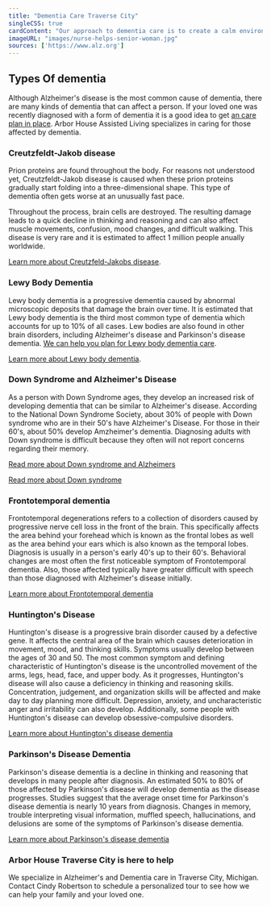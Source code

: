 ```yaml
---
title: "Dementia Care Traverse City"
singleCSS: true
cardContent: "Our approach to dementia care is to create a calm environment and support our resident's independence.  We encourage familiar routines that provide stability to your loved one."
imageURL: "images/nurse-helps-senior-woman.jpg"
sources: ['https://www.alz.org']
---
```


## Types Of dementia

Although Alzheimer's disease is the most common cause of dementia, there are many kinds of dementia that can affect a person.  If your loved one was recently diagnosed with a form of dementia it is a good idea to get [an care plan in place](/arbor-house/services).  Arbor House Assisted Living specializes in caring for those affected by dementia. 


### Creutzfeldt-Jakob disease

Prion proteins are found throughout the body.  For reasons not understood yet, Creutzfeldt-Jakob disease is caused when these prion proteins gradually start folding into a three-dimensional shape.  This type of dementia often gets worse at an unusually fast pace.  

Throughout the process, brain cells are destroyed.  The resulting damage leads to a quick decline in thinking and reasoning and can also affect muscle movements, confusion, mood changes, and difficult walking.  This disease is very rare and it is estimated to affect 1 million people anually worldwide.  

[Learn more about Creutzfeld-Jakobs disease](https://www.alz.org/alzheimers-dementia/what-is-dementia/types-of-dementia/creutzfeldt-jakob-disease).

### Lewy Body Dementia

Lewy body dementia is a progressive dementia caused by abnormal microscopic deposits that damage the brain over time.  It is estimated that Lewy body dementia is the third most common type of dementia which accounts for up to 10% of all cases.  Lew bodies are also found in other brain disorders, including Alzheimer's disease and Parkinson's disease dementia. [We can help you plan for Lewy body dementia care](/arbor-house/contact).

[Learn more about Lewy body dementia](https://www.alz.org/alzheimers-dementia/what-is-dementia/types-of-dementia/lewy-body-dementia).

### Down Syndrome and Alzheimer's Disease

As a person with Down Syndrome ages, they develop an increased risk of developing dementia that can be similar to Alzheimer's disease.  According to the National Down Syndrome Society, about 30% of people with Down syndrome who are in their 50's have Alzheimer's Disease.  For those in their 60's, about 50% develop Amzheimer's dementia.  Diagnosing adults with Down syndrome is difficult because they often will not report concerns regarding their memory.  

[Read more about Down syndrome and Alzheimers](https://www.alz.org/alzheimers-dementia/what-is-dementia/types-of-dementia/down-syndrome)

[Read more about Down syndrome](https://www.ndss.org/)

### Frontotemporal dementia

Frontotemporal degenerations refers to a collection of disorders caused by progressive nerve cell loss in the front of the brain.  This specifically affects the area behind your forehead which is known as the frontal lobes as well as the area behind your ears which is also known as the temporal lobes.  Diagnosis is usually in a person's early 40's up to their 60's.  Behavioral changes are most often the first noticeable symptom of Frontotemporal dementia.  Also, those affected typically have greater difficult with speech than those diagnosed with Alzheimer's disease initially.  

[Learn more about Frontotemporal dementia](https://www.alz.org/alzheimers-dementia/what-is-dementia/types-of-dementia/frontotemporal-dementia)

### Huntington's Disease


Huntington's disease is a progressive brain disorder caused by a defective gene.  It affects the central area of the brain which causes deterioration in movement, mood, and thinking skills.  Symptoms usually develop between the ages of 30 and 50.  The most common symptom and defining characteristic of Huntington's disease is the uncontrolled movement of the arms, legs, head, face, and upper body.  As it progresses, Huntington's disease will also cause a deficiency in thinking and reasoning skills.  Concentration, judgement, and organization skills will be affected and make day to day planning more difficult.  Depression, anxiety, and uncharacteristic anger and irritability can also develop.  Additionally, some people with Huntington's disease can develop obsessive-compulsive disorders.  

[Learn more about Huntington's disease dementia](https://www.alz.org/alzheimers-dementia/what-is-dementia/types-of-dementia/huntington-s-disease)

### Parkinson's Disease Dementia

Parkinson's disease dementia is a decline in thinking and reasoning that develops in many people after diagnosis.  An estimated 50% to 80% of those affected by Parkinson's disease will develop dementia as the disease progresses.  Studies suggest that the average onset time for Parkinson's disease dementia is nearly 10 years from diagnosis.  Changes in memory, trouble interpreting visual information, muffled speech, hallucinations, and delusions are some of the symptoms of Parkinson's disease dementia.  

[Learn more about Parkinson's disease dementia](https://www.alz.org/alzheimers-dementia/what-is-dementia/types-of-dementia/parkinson-s-disease-dementia)

### Arbor House Traverse City is here to help

We specialize in Alzheimer's and Dementia care in Traverse City, Michigan.  Contact Cindy Robertson to schedule a personalized tour to see how we can help your family and your loved one.